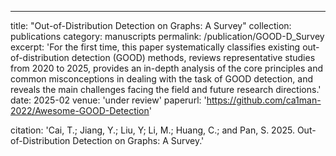 ---
title: "Out-of-Distribution Detection on Graphs: A Survey"
collection: publications
category: manuscripts
permalink: /publication/GOOD-D_Survey
excerpt: 'For the first time, this paper systematically classifies existing out-of-distribution detection (GOOD) methods, reviews representative studies from 2020 to 2025, provides an in-depth analysis of the core principles and common misconceptions in dealing with the task of GOOD detection, and reveals the main challenges facing the field and future research directions.'
date: 2025-02
venue: 'under review'
paperurl: 'https://github.com/ca1man-2022/Awesome-GOOD-Detection'

citation: 'Cai, T.; Jiang, Y.; Liu, Y; Li, M.; Huang, C.; and Pan, S. 2025. Out-of-Distribution Detection on Graphs: A Survey.'

